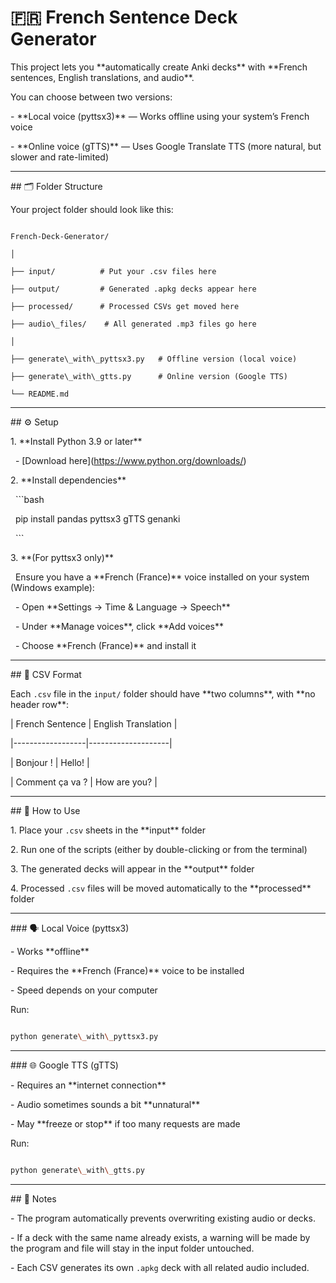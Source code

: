 # 🇫🇷 French Sentence Deck Generator



This project lets you \*\*automatically create Anki decks\*\* with \*\*French sentences, English translations, and audio\*\*.  

You can choose between two versions:

\- \*\*Local voice (pyttsx3)\*\* — Works offline using your system’s French voice  

\- \*\*Online voice (gTTS)\*\* — Uses Google Translate TTS (more natural, but slower and rate-limited)



---



\## 🗂 Folder Structure



Your project folder should look like this:



```

French-Deck-Generator/

│

├── input/          # Put your .csv files here

├── output/         # Generated .apkg decks appear here

├── processed/      # Processed CSVs get moved here

├── audio\_files/    # All generated .mp3 files go here

│

├── generate\_with\_pyttsx3.py   # Offline version (local voice)

├── generate\_with\_gtts.py      # Online version (Google TTS)

└── README.md

```



---



\## ⚙️ Setup



1\. \*\*Install Python 3.9 or later\*\*

&nbsp;  - \[Download here](https://www.python.org/downloads/)



2\. \*\*Install dependencies\*\*

&nbsp;  ```bash

&nbsp;  pip install pandas pyttsx3 gTTS genanki

&nbsp;  ```



3\. \*\*(For pyttsx3 only)\*\*  

&nbsp;  Ensure you have a \*\*French (France)\*\* voice installed on your system (Windows example):

&nbsp;  - Open \*\*Settings → Time \& Language → Speech\*\*

&nbsp;  - Under \*\*Manage voices\*\*, click \*\*Add voices\*\*

&nbsp;  - Choose \*\*French (France)\*\* and install it



---



\## 🧾 CSV Format



Each `.csv` file in the `input/` folder should have \*\*two columns\*\*, with \*\*no header row\*\*:



| French Sentence | English Translation |

|------------------|--------------------|

| Bonjour ! | Hello! |

| Comment ça va ? | How are you? |



---



\## 🚀 How to Use



1\. Place your `.csv` sheets in the \*\*input\*\* folder  

2\. Run one of the scripts (either by double-clicking or from the terminal)  

3\. The generated decks will appear in the \*\*output\*\* folder  

4\. Processed `.csv` files will be moved automatically to the \*\*processed\*\* folder  



---



\### 🗣 Local Voice (pyttsx3)

\- Works \*\*offline\*\*  

\- Requires the \*\*French (France)\*\* voice to be installed  

\- Speed depends on your computer  



Run:

```bash

python generate\_with\_pyttsx3.py

```



---



\### 🌐 Google TTS (gTTS)

\- Requires an \*\*internet connection\*\*  

\- Audio sometimes sounds a bit \*\*unnatural\*\*  

\- May \*\*freeze or stop\*\* if too many requests are made  



Run:

```bash

python generate\_with\_gtts.py

```



---



\## 🧠 Notes



\- The program automatically prevents overwriting existing audio or decks.  

\- If a deck with the same name already exists, a warning will be made by the program and file will stay in the input folder untouched.

\- Each CSV generates its own `.apkg` deck with all related audio included.


